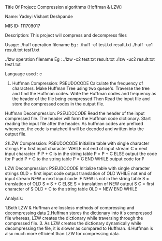 Title Of Project: Compression algorithms
                  (Hoffman & LZW)

Name: Yadnyi Vishant Deshpande

MIS ID: 111708017

Description:
This project will compress and decompress files

Usage:
./huff operation filename
Eg :
./huff -c1 test.txt result.txt
./huff -uc1 result.txt test1.txt

./lzw operation filename
Eg :
./lzw -c2 test.txt result.txt
./lzw -uc2 result.txt test1.txt

Language used : c

1) Huffman Compression:
PSEUDOCODE
      Calculate the frequency of characters.
      Make Huffman Tree using two queue's.
      Traverse the tree and find the Huffman codes.
      Write the Huffman codes and frequency as the header of the file being compressed
      Then Read the input file and store the compressed codes in the output file.

Huffman Decompression:
PSEUDOCODE
      Read the header of the input compressed file.
      The header will form the Huffman code dictionary.
      Start reading the input file after the header.
      As huffman codes are prefixed whenever,
      the code is matched it will be decoded and written into the output file.

2)LZW Compression:
PSEUDOCODE
      Initialize table with single character strings
      P = first input character
          WHILE not end of input stream
          C = next input character
          IF P + C is in the string table
              P = P + C
          ELSE
              output the code for P
              add P + C to the string table
              P = C
      END WHILE
      output code for P

LZW Decompression:
PSEUDOCODE
      Initialize table with single character strings
      OLD = first input code
      output translation of OLD
      WHILE not end of input stream
          NEW = next input code
          IF NEW is not in the string table
                S = translation of OLD
                S = S + C
          ELSE
                S = translation of NEW
                output S
                C = first character of S
                OLD + C to the string table
                OLD = NEW
      END WHILE

Analysis:

1.Both LZW & Huffman are lossless methods of compressing and decompressing data
2.Huffman stores the dictionary into it's compressed file whereas,
    LZW creates the dictionary while traversing through the compressed file.
3. As LZW creates the dictionary dynamically while decompressing the file,
    it is slower as compared to Huffman.
4.Huffman is also much more efficient than LZW for compressing data.
